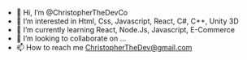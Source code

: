 - 👋 Hi, I’m @ChristopherTheDevCo
- 👀 I’m interested in Html, Css, Javascript, React, C#, C++, Unity 3D
- 🌱 I’m currently learning React, Node.Js, Javascript, E-Commerce
- 💞️ I’m looking to collaborate on ...
- 📫 How to reach me ChristopherTheDev@gmail.com

<!---
ChristopherTheDevCo/ChristopherTheDevCo is a ✨ special ✨ repository because its `README.md` (this file) appears on your GitHub profile.
You can click the Preview link to take a look at your changes.
--->
